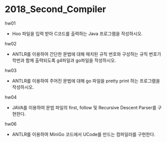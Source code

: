 # 2018_Second_Compiler

hw01
- Hoo 파일을 입력 받아 C코드를 출력하는 Java 프로그램을 작성하시오.

hw02
- ANTLR를 이용하여 간단한 문법에 대해 매치된 규칙 번호와 구성하는 규칙 번호가 학번과 함께 출력되도록 g4파일과 go파일을 작성하시오.

hw03
- ANTLR를 이용하여 주어진 문법에 대해 go 파일을 pretty print 하는 프로그램을 작성하시오.

hw04
- JAVA를 이용하여 문법 파일의 first, follow 및 Recursive Descent Parser를 구현한다.

hw06
- ANTLR를 이용하여 MiniGo 코드에서 UCode를 만드는 컴파일러를 구현한다.
